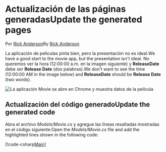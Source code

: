 # <a name="update-the-generated-pages"></a><span data-ttu-id="6ffb6-101">Actualización de las páginas generadas</span><span class="sxs-lookup"><span data-stu-id="6ffb6-101">Update the generated pages</span></span>

<span data-ttu-id="6ffb6-102">Por [Rick Anderson](https://twitter.com/RickAndMSFT)</span><span class="sxs-lookup"><span data-stu-id="6ffb6-102">By [Rick Anderson](https://twitter.com/RickAndMSFT)</span></span>

<span data-ttu-id="6ffb6-103">La aplicación de películas pinta bien, pero la presentación no es ideal.</span><span class="sxs-lookup"><span data-stu-id="6ffb6-103">We have a good start to the movie app, but the presentation isn't ideal.</span></span> <span data-ttu-id="6ffb6-104">No queremos ver la hora (12:00:00 a.m. en la imagen siguiente) y **ReleaseDate** debe ser **Release Date** (dos palabras).</span><span class="sxs-lookup"><span data-stu-id="6ffb6-104">We don't want to see the time (12:00:00 AM in the image below) and **ReleaseDate** should be **Release Date** (two words).</span></span>

![La aplicación Movie se abre en Chrome y muestra datos de la película](../../tutorials/razor-pages/sql/_static/m55.png)

## <a name="update-the-generated-code"></a><span data-ttu-id="6ffb6-106">Actualización del código generado</span><span class="sxs-lookup"><span data-stu-id="6ffb6-106">Update the generated code</span></span>

<span data-ttu-id="6ffb6-107">Abra el archivo *Models/Movie.cs* y agregue las líneas resaltadas mostradas en el código siguiente:</span><span class="sxs-lookup"><span data-stu-id="6ffb6-107">Open the *Models/Movie.cs* file and add the highlighted lines shown in the following code:</span></span>

[!code-csharp[Main](code/Models/Movie.cs?highlight=2,11-12)]
